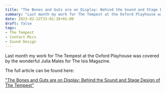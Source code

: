 ```yaml
---
title: "The Bones and Guts are on Display: Behind the Sound and Stage Design of The Tempest"
summary: "Last month my work for The Tempest at the Oxford Playhouse was covered by the wonderful Julia Males for The Isis Magazine."
date: 2023-02-22T15:01:26+01:00
draft: false
tags:
- The Tempest
- Contact Mics
- Sound Design
---
```


Last month my work for The Tempest at the Oxford Playhouse was covered by the wonderful Julia Males for The Isis Magazine.

The full article can be found here:


["The Bones and Guts are on Display: Behind the Sound and Stage Design of The Tempest"](https://isismagazine.org.uk/2023/02/the-bones-and-guts-are-on-display-behind-the-sound-and-stage-design-of-the-tempest/)